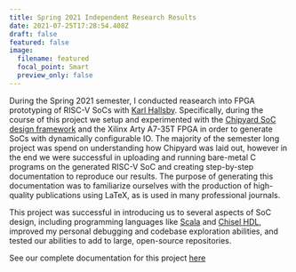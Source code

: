 ```yaml
---
title: Spring 2021 Independent Research Results
date: 2021-07-25T17:28:54.408Z
draft: false
featured: false
image:
  filename: featured
  focal_point: Smart
  preview_only: false
---
```

During the Spring 2021 semester, I conducted reasearch into FPGA prototyping of RISC-V SoCs with [Karl Hallsby](https://karl.hallsby.com/). Specifically, during the course of this project we setup and experimented with the [Chipyard SoC design framework](https://chipyard.readthedocs.io/en/latest/) and the Xilinx Arty A7-35T FPGA in order to generate SoCs with dynamically configurable IO. The majority of the semester long project was spend on understanding how Chipyard was laid out, however in the end we were successful in uploading and running bare-metal C programs on the generated RISC-V SoC and creating step-by-step documentation to reproduce our results. The purpose of generating this documentation was to familiarize ourselves with the production of high-quality publications using LaTeX, as is used in many professional journals.

This project was successful in introducing us to several aspects of SoC design, including programming languages like [Scala](https://www.scala-lang.org/) and [Chisel HDL](https://www.chisel-lang.org/), improved my personal debugging and codebase exploration abilities, and tested our abilities to add to large, open-source repositories.

See our complete documentation for this project [here](https://github.com/KarlJoad/ece497)